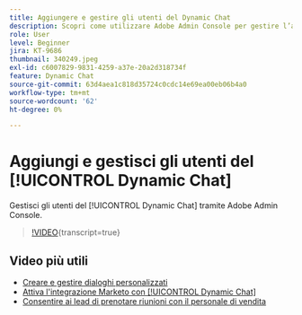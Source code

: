 ```yaml
---
title: Aggiungere e gestire gli utenti del Dynamic Chat
description: Scopri come utilizzare Adobe Admin Console per gestire l’accesso degli utenti del Dynamic Chat.
role: User
level: Beginner
jira: KT-9686
thumbnail: 340249.jpeg
exl-id: c6007829-9831-4259-a37e-20a2d318734f
feature: Dynamic Chat
source-git-commit: 63d4aea1c818d35724c0cdc14e69ea00eb06b4a0
workflow-type: tm+mt
source-wordcount: '62'
ht-degree: 0%

---
```


# Aggiungi e gestisci gli utenti del [!UICONTROL Dynamic Chat]

Gestisci gli utenti del [!UICONTROL Dynamic Chat] tramite Adobe Admin Console.

>[!VIDEO](https://video.tv.adobe.com/v/345029/?quality=12&learn=on&captions=ita){transcript=true}

## Video più utili

* [Creare e gestire dialoghi personalizzati](dialogue-management.md)
* [Attiva l&#39;integrazione Marketo con [!UICONTROL Dynamic Chat]](marketo-integration.md)
* [Consentire ai lead di prenotare riunioni con il personale di vendita](meeting-booking.md)

